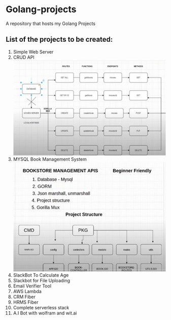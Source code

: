 # Golang-projects
A repository that hosts my Golang Projects

## List of the projects to be created:
1. Simple Web Server
2. CRUD API
![plot](./movies-crud-api-proj/block_diagram.png)
3. MYSQL Book Management System
![plot](./bookstore-ms-proj/block_diagram.png)
4. SlackBot To Calculate Age
5. Slackbot for File Uploading
6. Email Verifier Tool
7. AWS Lambda
8. CRM Fiber
9. HRMS Fiber
10. Complete serverless stack
11. A.I Bot with wolfram and wit.ai
